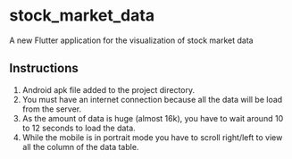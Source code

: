 # stock_market_data

A new Flutter application for the visualization of stock market data

## Instructions

1. Android apk file added to the project directory.
2. You must have an internet connection because all the data will be load from the server.
3. As the amount of data is huge (almost 16k), you have to wait around 10 to 12 seconds to load the data.
4. While the mobile is in portrait mode you have to scroll right/left to view all the column of the data table.